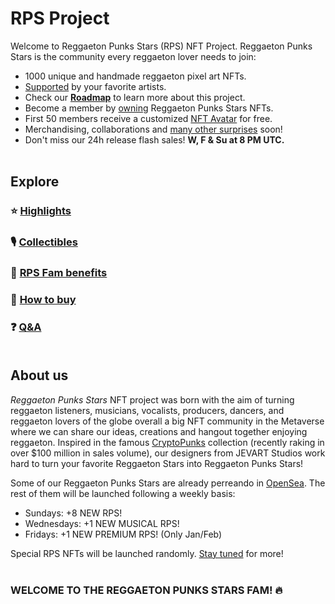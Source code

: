 # RPS Project

Welcome to Reggaeton Punks Stars (RPS) NFT Project. Reggaeton Punks Stars is the community every reggaeton lover needs to join: 

* 1000 unique and handmade reggaeton pixel art NFTs.
* [Supported](highlights.html) by your favorite artists.
* Check our [<b>Roadmap</b>](roadmap.html) to learn more about this project.
* Become a member by [owning](buy.html) Reggaeton Punks Stars NFTs.
* First 50 members receive a customized [NFT Avatar](https://opensea.io/collection/reggaetoncommunity) for free.
* Merchandising, collaborations and [many other surprises](fam.html) soon!
* Don't miss our 24h release flash sales! <b>W, F & Su at 8 PM UTC. </b><br><br>

## Explore

### ⭐ [Highlights](highlights.html)

### 🎙 [Collectibles](nfts.html)

### 👑 [RPS Fam benefits](fam.html)

### 🛒 [How to buy](buy.html)

### ❓ [Q&A](qa.html) <br><br>


## About us

*Reggaeton Punks Stars* NFT project was born with the aim of turning reggaeton listeners, musicians, vocalists, producers, dancers, and reggaeton lovers of the globe overall a big NFT community in the Metaverse where we can share our ideas, creations and hangout together enjoying reggaeton. Inspired in the famous [CryptoPunks](https://en.wikipedia.org/wiki/CryptoPunks) collection (recently raking in over $100 million in sales volume), our designers from JEVART Studios work hard to turn your favorite Reggaeton Stars into Reggaeton Punks Stars!

Some of our Reggaeton Punks Stars are already perreando in [OpenSea](https://opensea.io/collection/reggaetonpunkstars). The rest of them will be launched following a weekly basis:

* Sundays: +8 NEW RPS!
* Wednesdays: +1 NEW MUSICAL RPS!
* Fridays: +1 NEW PREMIUM RPS! (Only Jan/Feb)

Special RPS NFTs will be launched randomly. [Stay tuned](https://www.instagram.com/reggaetonpunkstars/?hl=es) for more! </b><br><br>


### WELCOME TO THE REGGAETON PUNKS STARS FAM! 🔥 
